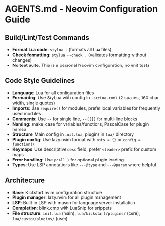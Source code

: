 # AGENTS.md - Neovim Configuration Guide

## Build/Lint/Test Commands
- **Format Lua code**: `stylua .` (formats all Lua files)
- **Check formatting**: `stylua --check .` (validates formatting without changes)
- **No test suite**: This is a personal Neovim configuration, no unit tests

## Code Style Guidelines
- **Language**: Lua for all configuration files
- **Formatting**: Use StyLua with config in `.stylua.toml` (2 spaces, 160 char width, single quotes)
- **Imports**: Use `require()` for modules, prefer local variables for frequently used modules
- **Comments**: Use `--` for single line, `--[[]]` for multi-line blocks
- **Naming**: snake_case for variables/functions, PascalCase for plugin names
- **Structure**: Main config in `init.lua`, plugins in `lua/` directory
- **Plugin config**: Use lazy.nvim format with `opts = {}` or `config = function()` 
- **Keymaps**: Use descriptive `desc` field, prefer `<leader>` prefix for custom maps
- **Error handling**: Use `pcall()` for optional plugin loading
- **Types**: Use LSP annotations like `---@type` and `---@param` where helpful

## Architecture
- **Base**: Kickstart.nvim configuration structure
- **Plugin manager**: lazy.nvim for all plugin management
- **LSP**: Built-in LSP with mason for language server installation
- **Completion**: blink.cmp with LuaSnip for snippets
- **File structure**: `init.lua` (main), `lua/kickstart/plugins/` (core), `lua/custom/plugins/` (user)